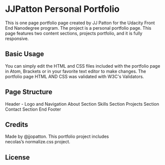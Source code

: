 # JJPatton Personal Portfolio
This is one page portfolio page created by JJ Patton for the Udacity Front End Nanodegree program. The project is a personal portfolio page. This page features two content sections, projects portfolio, and it is fully responsive.

## Basic Usage
You can simply edit the HTML and CSS files included with the portfolio page in Atom, Brackets or in your favorite text editor to make changes.
The portfolio page HTML AND CSS was validated with W3C's Validators. 

## Page Structure
Header - Logo and Navigation
About Section
Skills Section
Projects Section
Contact Section
End Footer

## Credits
Made by @jjopatton. This portfolio project includes necolas’s normalize.css project.

## License
